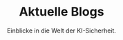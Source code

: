 ---
title: "Aktuelle Blogs"
subtitle: "Einblicke in die Welt der KI-Sicherheit."
layout: "solution-list"
hero:
  background-image: "/solution/dapi/hero.png"
  section-title: "Lösungen"
  title: "Drei Produkte. Eine Mission:"
  title2: "Sichere, vertrauenswürdige KI"
  subtitle: "Unsere Platform bietet modulare Lösungen für die Absicherung von LLMs, Chatbots & biometrischen KI-Systemen."
  solutions:
    - item:
        name: "Smart Fingerprint" 
        link: ""
        image: "/images/illustrations/icons/fingerprint.svg"
    - item:
        name: "Smart Dragon"
        link: ""
        image: "/images/illustrations/icons/smart-dragon.svg"
    - item:
        name: "Defence API"
        link: ""
        image: "/images/illustrations/icons/llm-security.svg"
  ctas:
    - label: "Jetzt Beratung buchen"
      href: "/#"
      class: "primary-btn"
    - label: "Plattform testen"
      href: "/#"
      class: "secondary-btn"
solutionDetails:
    - name: "Smart Fingerprint"
      title: "Kontinuierliche Authentifizierung"
      description: "ML-basierte Erkennung von Fingerabdruck & Verhalten – ohne Speicherung sensibler Templates. DSGVO-konform und fälschungssicher."
      image: "/images/illustrations/icons/fingerprint.svg"
      background: "/solution/product_background_1.png"
      cta-text: "Smart Fingerprint entdecken"
      cta-link: "/#"
    - name: "Smart Dragon"
      title: "Sicherer Unternehmens-Chatbot"
      description: "LLM-Chatbot mit Zugriffskontrolle, Kontextabschottung und Logging. Entwickelt für sensible Daten und geschützte Umgebungen."
      image: "/images/illustrations/icons/smart-dragon.svg"
      background: "/solution/product_background_2.png"
      cta-text: "Smart Dragen entdecken"
      cta-link: "/#"
    - name: "LLM Security Platform"
      title: "Schützen Sie Ihre KI-Infrastruktur"
      description: "Plattform für Analyse, Härtung & Auditierung von Large Language Models, Agenten & APIs – inkl. Prompt Injection Detection und Red Teaming."
      image: "/images/illustrations/icons/llm-security.svg"
      background: "/solution/product_background_3.png"
      cta-text: "LLM Security Platform entdecken"
      cta-link: "/#"
solutionComparison:
  section-title: "Vergleich"
  title: "Welche Lösung passt zu Ihnen?"
  comparison:
    - name: "Smart Fingerprint"
      image: "/images/illustrations/icons/fingerprint.svg"
      category: "Kontinuierliche Authentifizierung"
      features:
      - "Kein Upload"
      - "Keine Templates"
      - "DSGVO-konform"
      ctas:
      - text: "Demo vereinbaren"
        link: "/#"
        class: "primary-btn"
      - text: "Datasheet anfordern"
        link: "/#"
        class: "secondary-btn"
    - name: "Smart Dragon"
      image: "/images/illustrations/icons/smart-dragon.svg"
      category: "Unternehmens-Chatbot"
      features:
      - "Kein Prompt-Leakage"
      - "konsistentes Logging"
      - "Legal & Support"
      ctas:
      - text: "Demo vereinbaren"
        link: "/#"
        class: "primary-btn"
      - text: "Datasheet anfordern"
        link: "/#"
        class: "secondary-btn"
    - name: "LLM Security Platform"
      image: "/images/illustrations/icons/llm-security.svg"
      category: "Plattform-Absicherung"
      features:
      - "LLM-Auditing"
      - "Agent-Absicherung"
      - "Prompt-Analyse"
      ctas:
      - text: "Demo vereinbaren"
        link: "/#"
        class: "primary-btn"
      - text: "Datasheet anfordern"
        link: "/#"
        class: "secondary-btn"

---